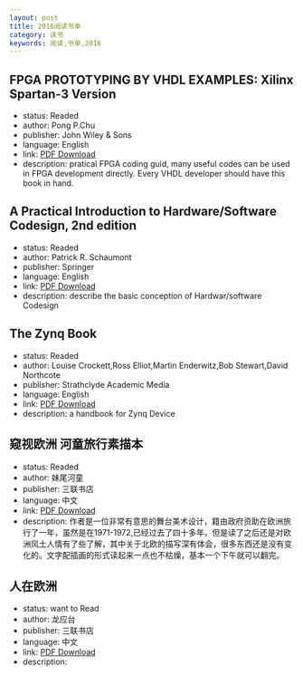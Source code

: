 ```yaml
---
layout: post
title: 2016阅读书单
category: 读书
keywords: 阅读,书单,2016
---
```


## FPGA PROTOTYPING BY VHDL EXAMPLES: Xilinx Spartan-3 Version

- status: Readed 
- author: Pong P.Chu
- publisher: John Wiley & Sons
- language: English
- link: [PDF Download](http://iu4ever.org/files/Skhemotekhnika_JEVS_SHpiev10/1989_Skhemotekhnika_JEVS_SHpiev10__FPGA_Prototyping_in_VHDL.pdf)
- description: pratical FPGA coding guid, many useful codes can be used in FPGA development directly. Every VHDL developer should have this book in hand.
 
## A Practical Introduction to Hardware/Software Codesign, 2nd edition

- status: Readed 
- author: Patrick R. Schaumont
- publisher: Springer
- language: English
- link: [PDF Download](https://books.google.pt/books?id=dgTx92SrFo0C&printsec=frontcover&dq=isbn:1461437377&hl=en&sa=X&ei=TsGqVJnWMIP6UujQgtAL&ved=0CCAQ6AEwAA#v=onepage&q&f=false)
- description: describe the basic conception of Hardwar/software Codesign

## The Zynq Book

- status: Readed 
- author: Louise Crockett,Ross Elliot,Martin Enderwitz,Bob Stewart,David Northcote
- publisher: Strathclyde Academic Media
- language: English
- link: [PDF Download](https://drive.google.com/file/d/0BxNF5-bUqmfua2pCQW8xMVdaN28/view?usp=sharing/)
- description: a handbook for Zynq Device

## 窥视欧洲   河童旅行素描本

- status: Readed 
- author: 妹尾河童
- publisher: 三联书店
- language: 中文
- link: [PDF Download](https://drive.google.com/file/d/0BxNF5-bUqmfua2pCQW8xMVdaN28/view?usp=sharing/)
- description: 作者是一位非常有意思的舞台美术设计，籍由政府资助在欧洲旅行了一年，虽然是在1971-1972,已经过去了四十多年，但是读了之后还是对欧洲风土人情有了些了解，其中关于北欧的描写深有体会，很多东西还是没有变化的。文字配插画的形式读起来一点也不枯燥，基本一个下午就可以翻完。


## 人在欧洲

- status: want to Read
- author: 龙应台
- publisher: 三联书店
- language: 中文
- link: [PDF Download](http://vdisk.weibo.com/s/zBYkxRDKxcGnD)
- description: 


